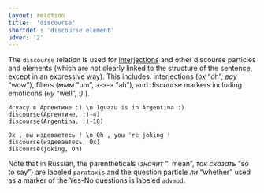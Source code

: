 ```yaml
---
layout: relation
title:  'discourse'
shortdef : 'discourse element'
udver: '2'
---
```


The `discourse` relation is used for [interjections](ru-pos/INTJ) and other discourse particles and elements (which are not clearly linked to the structure of the sentence, except in an expressive way). This includes: interjections (_ох_ “oh”, _вау_ “wow”), fillers (_ммм_ ”um”, _э-э-э_ ”ah”), and discourse markers including emoticons (_ну_ “well”, _:)_ ).

~~~ sdparse
Игуасу в Аргентине :) \n Iguazu is in Argentina :)
discourse(Аргентине, :)-4)
discourse(Argentina, :)-10)
~~~

~~~ sdparse
Ох , вы издеваетесь ! \n Oh , you 're joking !
discourse(издеваетесь, Ох)
discourse(joking, Oh)
~~~

Note that in Russian, the parentheticals (*значит* “I mean”, *так сказать* “so to say”) are labeled `parataxis` and the question particle _ли_ “whether” used as a marker of the Yes-No questions is labeled `advmod`.

<!-- Interlanguage links updated St lis 3 20:58:51 CET 2021 -->
